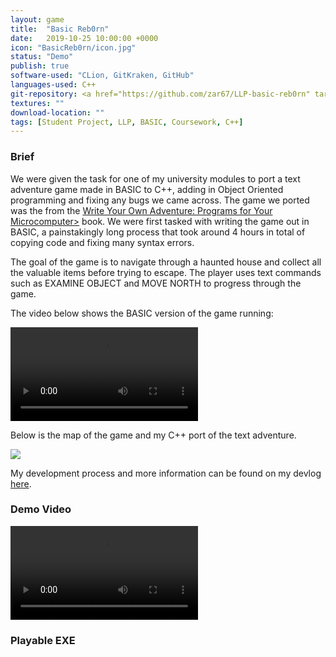 ```yaml
---
layout: game
title:  "Basic Reb0rn"
date:   2019-10-25 10:00:00 +0000
icon: "BasicReb0rn/icon.jpg"
status: "Demo"
publish: true
software-used: "CLion, GitKraken, GitHub"
languages-used: C++
git-repository: <a href="https://github.com/zar67/LLP-basic-reb0rn" target="_blank">GitHub</a>
textures: ""
download-location: ""
tags: [Student Project, LLP, BASIC, Coursework, C++]
---
```


<h3>Brief</h3>

We were given the task for one of my university modules to port a text adventure game made in BASIC to C++, adding in Object Oriented programming and fixing any bugs we came across. The game we ported was the from the <a href="https://www.amazon.co.uk/Write-Your-Own-Adventure-Microcomputer/dp/0686878329" target="_blank">Write Your Own Adventure: Programs for Your Microcomputer></a> book. We were first tasked with writing the game out in BASIC, a painstakingly long process that took around 4 hours in total of copying code and fixing many syntax errors.

The goal of the game is to navigate through a haunted house and collect all the valuable items before trying to escape. The player uses text commands such as EXAMINE OBJECT and MOVE NORTH to progress through the game.

The video below shows the BASIC version of the game running:

<video controls>
  <source src="{{ site.baseurl }}/assets/BasicReb0rn/basic-gameplay.mp4" type="video/mp4">
</video>

Below is the map of the game and my C++ port of the text adventure.

<img src="{{ site.baseurl }}/assets/BasicReb0rn/house-map.jpg"/>

My development process and more information can be found on my devlog <a href="https://zar67.github.io/Portfolio/blog.html#Basic%20Reb0rn%20Devlog">here</a>.

<h3>Demo Video</h3>
<video controls>
  <source src="{{ site.baseurl }}/assets/BasicReb0rn/cpp-port-gameplay.mp4" type="video/mp4">
</video>

<br>
<h3>Playable EXE</h3>
<a class="page-link" target="_blank" href="{{site.baseurl}}/assets/BasicReb0rn/BasicReb0rn.zip"><i class="fas fa-file-archive fa-3x nav-image"></i></a>